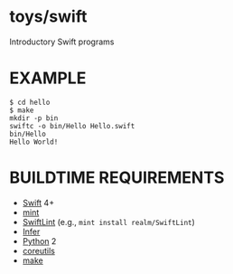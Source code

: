 # toys/swift

Introductory Swift programs

# EXAMPLE

```
$ cd hello
$ make
mkdir -p bin
swiftc -o bin/Hello Hello.swift
bin/Hello
Hello World!
```

# BUILDTIME REQUIREMENTS

* [Swift](https://swift.org/) 4+
* [mint](https://github.com/yonaskolb/mint)
* [SwiftLint](https://github.com/realm/SwiftLint) (e.g., `mint install realm/SwiftLint`)
* [Infer](http://fbinfer.com/)
* [Python](https://www.python.org/) 2
* [coreutils](https://www.gnu.org/software/coreutils/coreutils.html)
* [make](https://www.gnu.org/software/make/)
